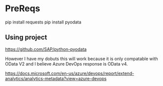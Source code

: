 # PreReqs
pip install requests
pip install pyodata

## Using project
https://github.com/SAP/python-pyodata


However I have my dobuts this will work because it is only compatable with OData V2 and I believe Azure DevOps response is OData v4. 

https://docs.microsoft.com/en-us/azure/devops/report/extend-analytics/analytics-metadata?view=azure-devops